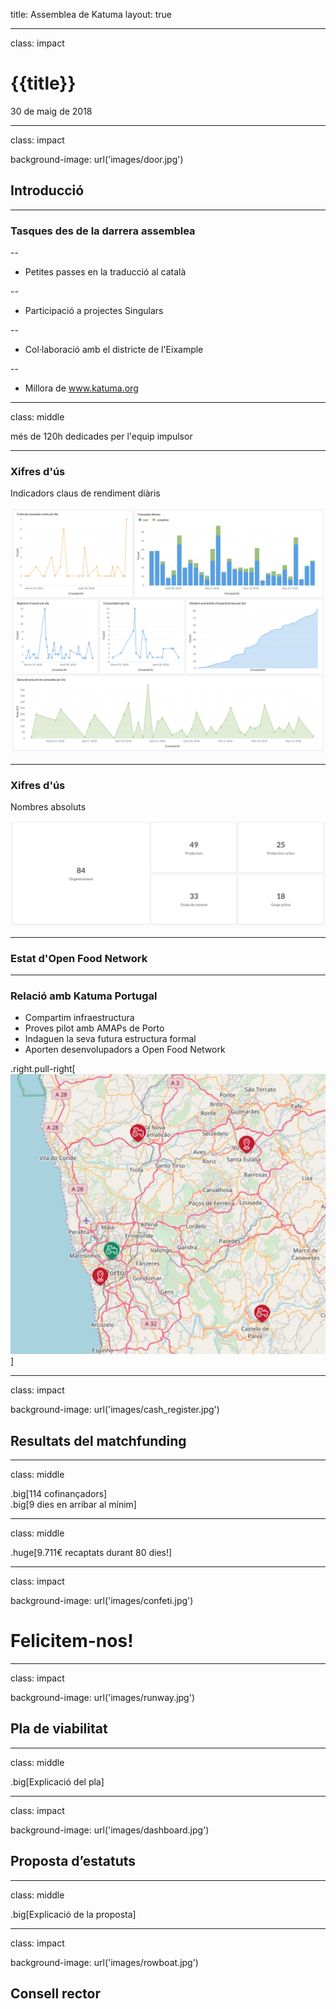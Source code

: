 title: Assemblea de Katuma
layout: true

---

class: impact

# {{title}}
30 de maig de 2018

---

class: impact

background-image: url('images/door.jpg')

## Introducció

---

### Tasques des de la darrera assemblea

--
* Petites passes en la traducció al català

--
* Participació a projectes Singulars

--
* Col·laboració amb el districte de l'Eixample

--
* Millora de www.katuma.org

---

class: middle

més de 120h dedicades per l'equip impulsor

---

### Xifres d'ús

Indicadors claus de rendiment diàris

![](images/daily_kpis.png)

---

### Xifres d'ús

Nombres absoluts

![](images/absolute_numbers.png)

---

### Estat d'Open Food Network

---

### Relació amb Katuma Portugal

* Compartim infraestructura
* Proves pilot amb AMAPs de Porto
* Indaguen la seva futura estructura formal
* Aporten desenvolupadors a Open Food Network

.right.pull-right[![](images/katuma_portugal.png)]

---

class: impact

background-image: url('images/cash_register.jpg')

## Resultats del matchfunding

---

class: middle

.big[114 cofinançadors]<br>
.big[9 dies en arribar al mínim]

---

class: middle

.huge[9.711€ recaptats durant 80 dies!]

---

class: impact

background-image: url('images/confeti.jpg')

# Felicitem-nos!

---

class: impact

background-image: url('images/runway.jpg')

## Pla de viabilitat

---

class: middle

.big[Explicació del pla]

---

class: impact

background-image: url('images/dashboard.jpg')

## Proposta d’estatuts

---

class: middle

.big[Explicació de la proposta]

---

class: impact

background-image: url('images/rowboat.jpg')

## Consell rector


